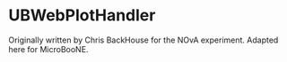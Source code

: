 # UBWebPlotHandler

Originally written by Chris BackHouse for the NOvA experiment. Adapted here for MicroBooNE.
